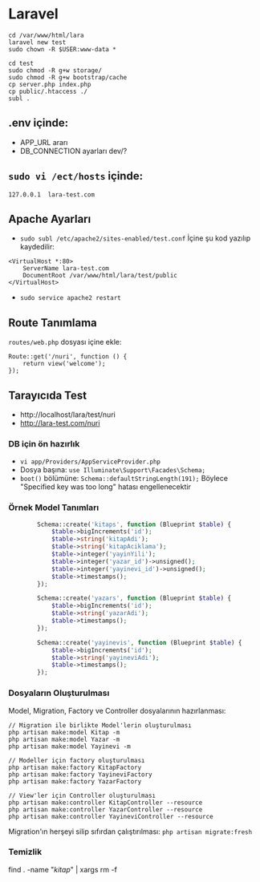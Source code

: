 # Laravel

```
cd /var/www/html/lara
laravel new test
sudo chown -R $USER:www-data *

cd test
sudo chmod -R g+w storage/ 
sudo chmod -R g+w bootstrap/cache
cp server.php index.php
cp public/.htaccess ./
subl .
```

## .env içinde:
- APP_URL ararı
- DB_CONNECTION ayarları
dev/?
## `sudo vi /ect/hosts` içinde:
`127.0.0.1  lara-test.com`


## Apache Ayarları
- `sudo subl /etc/apache2/sites-enabled/test.conf`
İçine şu kod yazılıp kaydedilir:
```
<VirtualHost *:80>
    ServerName lara-test.com
    DocumentRoot /var/www/html/lara/test/public
</VirtualHost>
```
- `sudo service apache2 restart`

## Route Tanımlama
`routes/web.php` dosyası içine ekle:
```
Route::get('/nuri', function () {
    return view('welcome');
});
```

## Tarayıcıda Test
- http://localhost/lara/test/nuri
- http://lara-test.com/nuri




### DB için ön hazırlık
- `vi app/Providers/AppServiceProvider.php`
- Dosya başına: `use Illuminate\Support\Facades\Schema;`
- `boot()` bölümüne: `Schema::defaultStringLength(191);`  Böylece "Specified key was too long" hatası engellenecektir


### Örnek Model Tanımları
```PHP
        Schema::create('kitaps', function (Blueprint $table) {
            $table->bigIncrements('id');
            $table->string('kitapAdi');
            $table->string('kitapAciklama');
            $table->integer('yayinYili');
            $table->integer('yazar_id')->unsigned();
            $table->integer('yayinevi_id')->unsigned();
            $table->timestamps();
        });

        Schema::create('yazars', function (Blueprint $table) {
            $table->bigIncrements('id');
            $table->string('yazarAdi');
            $table->timestamps();
        });

        Schema::create('yayinevis', function (Blueprint $table) {
            $table->bigIncrements('id');
            $table->string('yayineviAdi');
            $table->timestamps();
        });
```

### Dosyaların Oluşturulması
Model, Migration, Factory ve Controller dosyalarının hazırlanması:
```
// Migration ile birlikte Model'lerin oluşturulması
php artisan make:model Kitap -m
php artisan make:model Yazar -m
php artisan make:model Yayinevi -m

// Modeller için factory oluşturulması
php artisan make:factory KitapFactory
php artisan make:factory YayineviFactory
php artisan make:factory YazarFactory

// View'ler için Controller oluşturulması
php artisan make:controller KitapController --resource
php artisan make:controller YazarController --resource
php artisan make:controller YayineviController --resource

```

Migration'ın herşeyi silip sıfırdan çalıştırılması: `php artisan migrate:fresh`



### Temizlik
find . -name "*kitap*" | xargs rm -f











